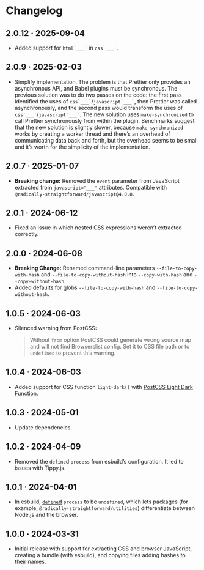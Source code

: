 # Changelog

## 2.0.12 · 2025-09-04

- Added support for `` html`___` `` in `` css`___` ``.

## 2.0.9 · 2025-02-03

- Simplify implementation. The problem is that Prettier only provides an asynchronous API, and Babel plugins must be synchronous. The previous solution was to do two passes on the code: the first pass identified the uses of `` css`___` ``/`` javascript`___` ``, then Prettier was called asynchronously, and the second pass would transform the uses of `` css`___` ``/`` javascript`___` ``. The new solution uses `make-synchronized` to call Prettier synchronously from within the plugin. Benchmarks suggest that the new solution is slightly slower, because `make-synchronized` works by creating a worker thread and there’s an overhead of communicating data back and forth, but the overhead seems to be small and it’s worth for the simplicity of the implementation.

## 2.0.7 · 2025-01-07

- **Breaking change:** Removed the `event` parameter from JavaScript extracted from `javascript="___"` attributes. Compatible with `@radically-straightforward/javascript@4.0.8`.

## 2.0.1 · 2024-06-12

- Fixed an issue in which nested CSS expressions weren’t extracted correctly.

## 2.0.0 · 2024-06-08

- **Breaking Change:** Renamed command-line parameters `--file-to-copy-with-hash` and `--file-to-copy-without-hash` into `--copy-with-hash` and `--copy-without-hash`.
- Added defaults for globs `--file-to-copy-with-hash` and `--file-to-copy-without-hash`.

## 1.0.5 · 2024-06-03

- Silenced warning from PostCSS:

  > Without `from` option PostCSS could generate wrong source map and will not find Browserslist config. Set it to CSS file path or to `undefined` to prevent this warning.

## 1.0.4 · 2024-06-03

- Added support for CSS function `light-dark()` with [PostCSS Light Dark Function](https://github.com/csstools/postcss-plugins/tree/88bdf6b0a1411d863c43f6c1b990e09a300a8811/plugins/postcss-light-dark-function).

## 1.0.3 · 2024-05-01

- Update dependencies.

## 1.0.2 · 2024-04-09

- Removed the `define`d `process` from esbuild’s configuration. It led to issues with Tippy.js.

## 1.0.1 · 2024-04-01

- In esbuild, [`define`d](https://esbuild.github.io/api/#define) `process` to be `undefined`, which lets packages (for example, `@radically-straightforward/utilities`) differentiate between Node.js and the browser.

## 1.0.0 · 2024-03-31

- Initial release with support for extracting CSS and browser JavaScript, creating a bundle (with esbuild), and copying files adding hashes to their names.
